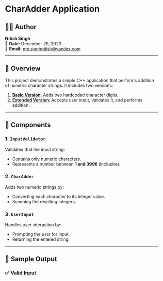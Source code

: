 # CharAdder Application

## 👨‍💻 Author
**Nitish Singh**  
📅 **Date:** December 29, 2023  
📧 **Email:** me.singhnitish@yandex.com

---

## 📌 Overview

This project demonstrates a simple C++ application that performs addition of numeric character strings. It includes two versions:

1. **[Basic Version](.../code/codeV1.0.cpp)**: Adds two hardcoded character digits.
2. **[Extended Version](.../code/codeV1.1.cpp)**: Accepts user input, validates it, and performs addition.

---

## 🧩 Components

### 1. `InputValidator`  
Validates that the input string:
- Contains only numeric characters.
- Represents a number between **1 and 3998** (inclusive).

### 2. `CharAdder`  
Adds two numeric strings by:
- Converting each character to its integer value.
- Summing the resulting integers.

### 3. `UserInput`  
Handles user interaction by:
- Prompting the user for input.
- Returning the entered string.

---

## 🧪 Sample Output

### ✅ Valid Input
